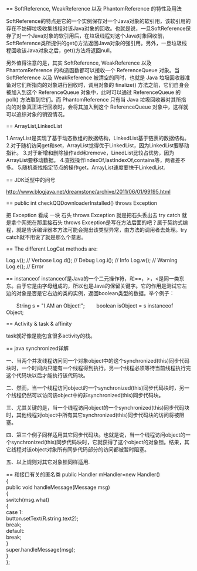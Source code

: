==
SoftReference, WeakReference 以及 PhantomReference 的特性及用法

SoftReference的特点是它的一个实例保存对一个Java对象的软引用，该软引用的存在不妨碍垃圾收集线程对该Java对象的回收。也就是说，一旦SoftReference保存了对一个Java对象的软引用后，在垃圾线程对这个Java对象回收前，SoftReference类所提供的get()方法返回Java对象的强引用。另外，一旦垃圾线程回收该Java对象之后，get()方法将返回null。


另外值得注意的是，其实 SoftReference, WeakReference 以及 PhantomReference 的构造函数都可以接收一个 ReferenceQueue 对象。当 SoftReference 以及 WeakReference 被清空的同时，也就是 Java 垃圾回收器准备对它们所指向的对象进行回收时，调用对象的 finalize() 方法之前，它们自身会被加入到这个 ReferenceQueue 对象中，此时可以通过 ReferenceQueue 的 poll() 方法取到它们。而 PhantomReference 只有当 Java 垃圾回收器对其所指向的对象真正进行回收时，会将其加入到这个 ReferenceQueue 对象中，这样就可以追综对象的销毁情况。 

==
ArrayList,LinkedList

1.ArrayList是实现了基于动态数组的数据结构，LinkedList基于链表的数据结构。
2.对于随机访问get和set，ArrayList觉得优于LinkedList，因为LinkedList要移动指针。
3.对于新增和删除操作add和remove，LinedList比较占优势，因为ArrayList要移动数据。
4.查找操作indexOf,lastIndexOf,contains等，两者差不多。
5.随机查找指定节点的操作get，ArrayList速度要快于LinkedList.

==
JDK泛型中的问号

http://www.blogjava.net/dreamstone/archive/2011/06/01/99195.html

==
public int checkQQDownloaderInstalled() throws Exception

把 Exception 看成 一块 石头 
throws Exception 就是把石头丢出去 
try catch 就是拿个网兜在那里接石头 
throws Exception是写在方法后面的吧？属于契约式编程，就是告诉编译器本方法可能会抛出该类型异常，由方法的调用者去处理。try catch就不用说了就是那么个意思。 


==
The different LogCat methods are:

Log.v(); // Verbose
Log.d(); // Debug
Log.i(); // Info
Log.w(); // Warning
Log.e(); // Error

==
instanceof
instanceof是Java的一个二元操作符，和==，>，<是同一类东东。由于它是由字母组成的，所以也是Java的保留关键字。它的作用是测试它左边的对象是否是它右边的类的实例，返回boolean类型的数据。举个例子：

　　String s = "I AM an Object!";
　　boolean isObject = s instanceof Object;


==
Activity & task & affinity

task就好像是能包含很多activity的栈。 


==
java synchronized详解

 一、当两个并发线程访问同一个对象object中的这个synchronized(this)同步代码块时，一个时间内只能有一个线程得到执行。另一个线程必须等待当前线程执行完这个代码块以后才能执行该代码块。

 二、然而，当一个线程访问object的一个synchronized(this)同步代码块时，另一个线程仍然可以访问该object中的非synchronized(this)同步代码块。

 三、尤其关键的是，当一个线程访问object的一个synchronized(this)同步代码块时，其他线程对object中所有其它synchronized(this)同步代码块的访问将被阻塞。

 四、第三个例子同样适用其它同步代码块。也就是说，当一个线程访问object的一个synchronized(this)同步代码块时，它就获得了这个object的对象锁。结果，其它线程对该object对象所有同步代码部分的访问都被暂时阻塞。

 五、以上规则对其它对象锁同样适用.

 ==
 和接口有关的匿名类
  public Handler mHandler=new Handler()  
    {  
        public void handleMessage(Message msg)  
        {  
            switch(msg.what)  
            {  
            case 1:  
                button.setText(R.string.text2);  
                break;  
            default:  
                break;        
            }  
            super.handleMessage(msg);  
        }  
    };  

